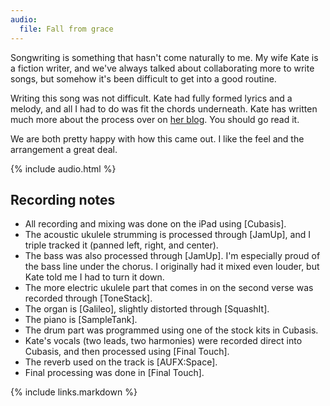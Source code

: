 ```yaml
---
audio:
  file: Fall from grace
---
```


Songwriting is something that hasn't come naturally to me. My wife Kate is a fiction writer, and we've always talked about collaborating more to write songs, but somehow it's been difficult to get into a good routine.

Writing this song was not difficult. Kate had fully formed lyrics and a melody, and all I had to do was fit the chords underneath. Kate has written much more about the process over on [her blog][kate]. You should go read it.

We are both pretty happy with how this came out. I like the feel and the arrangement a great deal.

{% include audio.html %}

## Recording notes

* All recording and mixing was done on the iPad using [Cubasis].
* The acoustic ukulele strumming is processed through [JamUp], and I triple tracked it (panned left, right, and center).
* The bass was also processed through [JamUp]. I'm especially proud of the bass line under the chorus. I originally had it mixed even louder, but Kate told me I had to turn it down.
* The more electric ukulele part that comes in on the second verse was recorded through [ToneStack].
* The organ is [Galileo], slightly distorted through [SquashIt].
* The piano is [SampleTank].
* The drum part was programmed using one of the stock kits in Cubasis.
* Kate's vocals (two leads, two harmonies) were recorded direct into Cubasis, and then processed using [Final Touch].
* The reverb used on the track is [AUFX:Space].
* Final processing was done in [Final Touch].

[kate]:http://kateleary.net/we-made-a-song/
{% include links.markdown %}